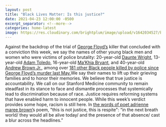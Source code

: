 ```yaml
---
layout: post
title: "Black Lives Matter: Is this justice?"
date: 2021-04-23 12:00:00 -0500
excerpt_separator: <!--more-->
categories: home-latest
image: https://res.cloudinary.com/brightplum/image/upload/v1642034527/blm-stanford-archive/posts/is-this-justice.jpg
---
```


Against the backdrop of the trial of [George Floyd’s][george-floyd] killer that concluded with a conviction this week, we say the names of other young black men and women who were victims of police brutality: 20-year-old [Daunte Wright][daunte-wright], 13-year-old [Adam Toledo][adam-toledo], <!--more--> 16-year-old [Ma’Khia Bryant][makhia-bryant], and 40-year-old [Andrew Brown Jr.][andrew-brown], among over [181 other Black people killed by police since George Floyd’s murder last May.][181-killed]We say their names to lift up their grieving families and to honor their memories. We believe that true justice is accountability. We call on our Stanford Medicine community to remain steadfast in its stance to face and dismantle processes that systemically lead to discrimination because of race. Justice requires reforming systems that have enabled harm to innocent people. While this week’s verdict provides some hope, racism is still here. In [the words of poet adrienne maree brown’][adrienne-brown]s poem, "this is not justice, this is respite": “in the next breath world/ they would all be alive today/ and the presence of that absence/ cast a blur across the headlines.”

[george-floyd]: http://r20.rs6.net/tn.jsp?f=001kLhfEEdbubqSg751h4Xj4UnUu-fMlzVg0fycyfHgcxG7sGm06WhuuWRxj2DnASm3-V_RPvZsgcBRjqiz4alFG6XxQrGXmHQo4sl8fJFDvn1jQqBaW8TyfVU6Q2_IOLgRErJy7RbtANvWUjzR0nROZ9veEXsrXxcil4sREUltUo-KahmBZ3Rj7uJVkjONL1WV&c=ee2I0gEqmJylg4xpX1YHNWjhRDWOswjdmJzhTr29vXFxpJUI4favAQ==&ch=i-1cKF6-WbRF8JBbLi-m_uvRiRKRBJbKG6bp_giScpDSI5t0nOEUlg==
[daunte-wright]: http://r20.rs6.net/tn.jsp?f=001kLhfEEdbubqSg751h4Xj4UnUu-fMlzVg0fycyfHgcxG7sGm06WhuuWRxj2DnASm3UdQj5kl117tuBUB_E25AbiiiQXXQBN_Bnpg6u7q6ZJLm5t8_KCet-AjbjisWpbrXn0VAdPCLqq7flSd4wgvZbi0T4mNyMIS6f1jTVMBXeQ54yb0o7lRSvJfr9KkxWCDM4b7D7Ye_jyIq5Tf7wZ4T_IUQONjjxscz&c=ee2I0gEqmJylg4xpX1YHNWjhRDWOswjdmJzhTr29vXFxpJUI4favAQ==&ch=i-1cKF6-WbRF8JBbLi-m_uvRiRKRBJbKG6bp_giScpDSI5t0nOEUlg==
[adam-toledo]: http://r20.rs6.net/tn.jsp?f=001kLhfEEdbubqSg751h4Xj4UnUu-fMlzVg0fycyfHgcxG7sGm06WhuuWRxj2DnASm36PQ-Blxz12_Cp_uKLaccfLSASrGFSvYPmqMbiQadX0wKWT82onePXPraoMWD52rgBl-vAZjo4B0wZ2a1zKCe-cwKpv-_R-XuBTkzNLKXkR9dcOeL3ScO2q3ugt13sdM1pIcbgHlP0zDyxvROqZnGO85Yb3DPyLZ8cHHy0Xm5BJA=&c=ee2I0gEqmJylg4xpX1YHNWjhRDWOswjdmJzhTr29vXFxpJUI4favAQ==&ch=i-1cKF6-WbRF8JBbLi-m_uvRiRKRBJbKG6bp_giScpDSI5t0nOEUlg==
[makhia-bryant]: http://r20.rs6.net/tn.jsp?f=001kLhfEEdbubqSg751h4Xj4UnUu-fMlzVg0fycyfHgcxG7sGm06WhuuWRxj2DnASm3nAk7y2BBjK1EghwtJvOF7XeTczhos-HcaWGQXHLuDh8r-GPUDI4RBjn6pLrGRJ0sh1o-vqnwYKs0JzVnAhY3A79_TD4KSuo0c__Zq5p6HhlE5Yl1rUqCdKRuponNbwB_YRdOz5irvI2wHe4OqEGnne8ewvvBizHY0ef0FchiVYcvIEr6dAkreQ==&c=ee2I0gEqmJylg4xpX1YHNWjhRDWOswjdmJzhTr29vXFxpJUI4favAQ==&ch=i-1cKF6-WbRF8JBbLi-m_uvRiRKRBJbKG6bp_giScpDSI5t0nOEUlg==
[andrew-brown]: http://r20.rs6.net/tn.jsp?f=001kLhfEEdbubqSg751h4Xj4UnUu-fMlzVg0fycyfHgcxG7sGm06WhuuWRxj2DnASm3mkYnUfO1tc0j0VpqQSCM0ABSOW9J-yIzsXcORm4MSIhgxv7j-pJuu-txVzLzBRlNfudDl-r6Lm_7FML1WUqzwuUuOI_-VB3Ade1vB5QHJrI=&c=ee2I0gEqmJylg4xpX1YHNWjhRDWOswjdmJzhTr29vXFxpJUI4favAQ==&ch=i-1cKF6-WbRF8JBbLi-m_uvRiRKRBJbKG6bp_giScpDSI5t0nOEUlg==
[181-killed]: http://r20.rs6.net/tn.jsp?f=001kLhfEEdbubqSg751h4Xj4UnUu-fMlzVg0fycyfHgcxG7sGm06WhuuWRxj2DnASm3uZ_--vtyCOFCZJDeDZwdKXJCYTjUMd_GQWuBei7gcVmtLUOED8UrDf6BzL87yA78hhGPyqY3QTcCUsBEuzC0Ri4fvJhnUUTV50cj0mZb7gWG1u5wf9N2l23RhgiUjB4U8_U1txeIhyt9_1TXyQ4tfOhnojGlgCemD3ZoUtCtNBK-ejvdIN_tfHZl7JphGgrAD_PpScV3pgi1H33D1FajCE2Iv0E1oB29&c=ee2I0gEqmJylg4xpX1YHNWjhRDWOswjdmJzhTr29vXFxpJUI4favAQ==&ch=i-1cKF6-WbRF8JBbLi-m_uvRiRKRBJbKG6bp_giScpDSI5t0nOEUlg==
[adrienne-brown]: http://r20.rs6.net/tn.jsp?f=001kLhfEEdbubqSg751h4Xj4UnUu-fMlzVg0fycyfHgcxG7sGm06WhuuWRxj2DnASm30ryp-iVjgErxPt9QADFGetq6A9T-HUp-732c3pyzHO71UlCnrVfzMUFYDNlWoaICm4UBKfxZiHT6y_W_V9bgTHtUkyu5wyTvN3Na118ZXio=&c=ee2I0gEqmJylg4xpX1YHNWjhRDWOswjdmJzhTr29vXFxpJUI4favAQ==&ch=i-1cKF6-WbRF8JBbLi-m_uvRiRKRBJbKG6bp_giScpDSI5t0nOEUlg==
